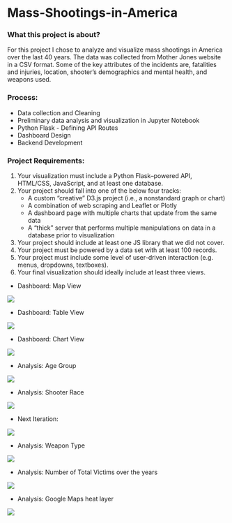 # Mass-Shootings-in-America

### What this project is about?
For this project I chose to analyze and visualize mass shootings in America over the last 40 years. The data was collected from Mother Jones website in a CSV format. Some of the key attributes of the incidents are, fatalities and injuries, location, shooter’s demographics and mental health, and weapons used. 

### Process:

* Data collection and Cleaning
* Preliminary data analysis and visualization in Jupyter Notebook
* Python Flask - Defining API Routes 
* Dashboard Design 
* Backend Development 

### Project Requirements:

1. Your visualization must include a Python Flask–powered API, HTML/CSS, JavaScript, and at least one database.
2. Your project should fall into one of the below four tracks:
    * A custom “creative” D3.js project (i.e., a nonstandard graph or chart)
    * A combination of web scraping and Leaflet or Plotly
    * A dashboard page with multiple charts that update from the same data
    * A “thick” server that performs multiple manipulations on data in a database prior to visualization
3. Your project should include at least one JS library that we did not cover.
4. Your project must be powered by a data set with at least 100 records.
5. Your project must include some level of user-driven interaction (e.g. menus, dropdowns, textboxes).
6. Your final visualization should ideally include at least three views.

* Dashboard: Map View

![](https://github.com/poonam-ux/Mass_Shootings_in_America/blob/main/images/dashboard-%20map%20view-%20small.png)

* Dashboard: Table View

![](https://github.com/poonam-ux/Mass_Shootings_in_America/blob/main/images/dashboard-%20table%20view-%20small.png)

* Dashboard: Chart View

![](https://github.com/poonam-ux/Mass_Shootings_in_America/blob/main/images/dashboard-%20chart%20view_small.png)

* Analysis: Age Group

![](https://github.com/poonam-ux/Mass_Shootings_in_America/blob/main/images/age%20group%20analysis-%20small.png)

* Analysis: Shooter Race

![](https://github.com/poonam-ux/Mass_Shootings_in_America/blob/main/images/incident%20breakdown-%20race-small.png)

* Next Iteration: 

![](https://github.com/poonam-ux/Mass_Shootings_in_America/blob/main/images/next%20iteration%20small.png)

* Analysis: Weapon Type

![](https://github.com/poonam-ux/Mass_Shootings_in_America/blob/main/images/incident%20breakdown-%20weapon%20type-%20small.png)

* Analysis: Number of Total Victims over the years

![](https://github.com/poonam-ux/Mass_Shootings_in_America/blob/main/images/incident%20analysis-%20victims%20over%20years-%20small.png)

* Analysis: Google Maps heat layer

![](https://github.com/poonam-ux/Mass_Shootings_in_America/blob/main/images/incidents'%20google%20map-%20small.png)
